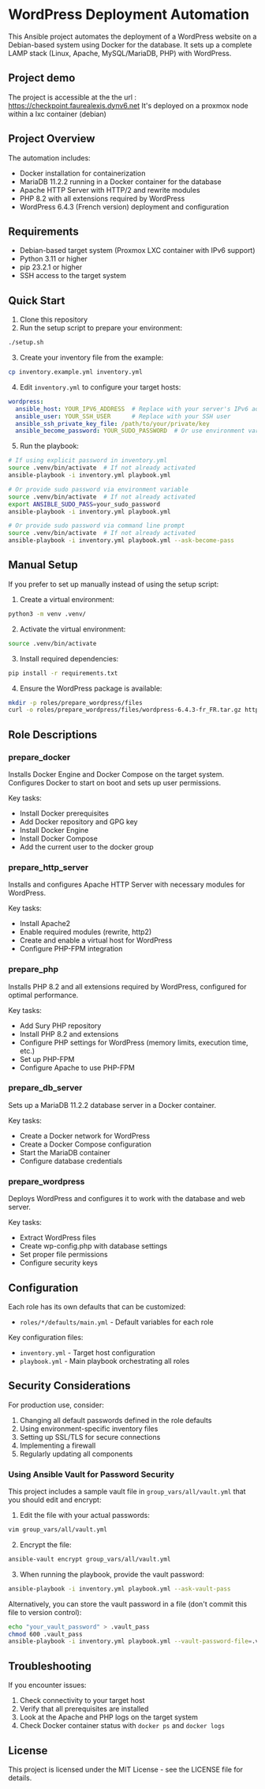 # WordPress Deployment Automation

This Ansible project automates the deployment of a WordPress website on a Debian-based system using Docker for the database. It sets up a complete LAMP stack (Linux, Apache, MySQL/MariaDB, PHP) with WordPress.

## Project demo

The project is accessible at the the url : https://checkpoint.faurealexis.dynv6.net	
It's deployed on a proxmox node within a lxc container (debian)

## Project Overview

The automation includes:

- Docker installation for containerization
- MariaDB 11.2.2 running in a Docker container for the database
- Apache HTTP Server with HTTP/2 and rewrite modules
- PHP 8.2 with all extensions required by WordPress
- WordPress 6.4.3 (French version) deployment and configuration

## Requirements

- Debian-based target system (Proxmox LXC container with IPv6 support)
- Python 3.11 or higher
- pip 23.2.1 or higher
- SSH access to the target system

## Quick Start

1. Clone this repository
2. Run the setup script to prepare your environment:

```bash
./setup.sh
```

3. Create your inventory file from the example:

```bash
cp inventory.example.yml inventory.yml
```

4. Edit `inventory.yml` to configure your target hosts:

```yaml
wordpress:
  ansible_host: YOUR_IPV6_ADDRESS  # Replace with your server's IPv6 address
  ansible_user: YOUR_SSH_USER      # Replace with your SSH user
  ansible_ssh_private_key_file: /path/to/your/private/key
  ansible_become_password: YOUR_SUDO_PASSWORD  # Or use environment variable approach
```

5. Run the playbook:

```bash
# If using explicit password in inventory.yml
source .venv/bin/activate  # If not already activated
ansible-playbook -i inventory.yml playbook.yml

# Or provide sudo password via environment variable
source .venv/bin/activate  # If not already activated
export ANSIBLE_SUDO_PASS=your_sudo_password
ansible-playbook -i inventory.yml playbook.yml

# Or provide sudo password via command line prompt
source .venv/bin/activate  # If not already activated
ansible-playbook -i inventory.yml playbook.yml --ask-become-pass
```

## Manual Setup

If you prefer to set up manually instead of using the setup script:

1. Create a virtual environment:

```bash
python3 -m venv .venv/
```

2. Activate the virtual environment:

```bash
source .venv/bin/activate
```

3. Install required dependencies:

```bash
pip install -r requirements.txt
```

4. Ensure the WordPress package is available:

```bash
mkdir -p roles/prepare_wordpress/files
curl -o roles/prepare_wordpress/files/wordpress-6.4.3-fr_FR.tar.gz https://fr.wordpress.org/wordpress-6.4.3-fr_FR.tar.gz
```

## Role Descriptions

### prepare_docker

Installs Docker Engine and Docker Compose on the target system. Configures Docker to start on boot and sets up user permissions.

Key tasks:
- Install Docker prerequisites
- Add Docker repository and GPG key
- Install Docker Engine
- Install Docker Compose
- Add the current user to the docker group

### prepare_http_server

Installs and configures Apache HTTP Server with necessary modules for WordPress.

Key tasks:
- Install Apache2
- Enable required modules (rewrite, http2)
- Create and enable a virtual host for WordPress
- Configure PHP-FPM integration

### prepare_php

Installs PHP 8.2 and all extensions required by WordPress, configured for optimal performance.

Key tasks:
- Add Sury PHP repository
- Install PHP 8.2 and extensions
- Configure PHP settings for WordPress (memory limits, execution time, etc.)
- Set up PHP-FPM
- Configure Apache to use PHP-FPM

### prepare_db_server

Sets up a MariaDB 11.2.2 database server in a Docker container.

Key tasks:
- Create a Docker network for WordPress
- Create a Docker Compose configuration
- Start the MariaDB container
- Configure database credentials

### prepare_wordpress

Deploys WordPress and configures it to work with the database and web server.

Key tasks:
- Extract WordPress files
- Create wp-config.php with database settings
- Set proper file permissions
- Configure security keys

## Configuration

Each role has its own defaults that can be customized:

- `roles/*/defaults/main.yml` - Default variables for each role

Key configuration files:
- `inventory.yml` - Target host configuration
- `playbook.yml` - Main playbook orchestrating all roles

## Security Considerations

For production use, consider:

1. Changing all default passwords defined in the role defaults
2. Using environment-specific inventory files
3. Setting up SSL/TLS for secure connections
4. Implementing a firewall
5. Regularly updating all components

### Using Ansible Vault for Password Security

This project includes a sample vault file in `group_vars/all/vault.yml` that you should edit and encrypt:

1. Edit the file with your actual passwords:
```bash
vim group_vars/all/vault.yml
```

2. Encrypt the file:
```bash
ansible-vault encrypt group_vars/all/vault.yml
```

3. When running the playbook, provide the vault password:
```bash
ansible-playbook -i inventory.yml playbook.yml --ask-vault-pass
```

Alternatively, you can store the vault password in a file (don't commit this file to version control):
```bash
echo "your_vault_password" > .vault_pass
chmod 600 .vault_pass
ansible-playbook -i inventory.yml playbook.yml --vault-password-file=.vault_pass
```

## Troubleshooting

If you encounter issues:

1. Check connectivity to your target host
2. Verify that all prerequisites are installed
3. Look at the Apache and PHP logs on the target system
4. Check Docker container status with `docker ps` and `docker logs`

## License

This project is licensed under the MIT License - see the LICENSE file for details. 